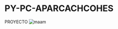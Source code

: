 # PY-PC-APARCACHCOHES
PROYECTO 
![maam](https://user-images.githubusercontent.com/119370402/218374736-f2ab741e-3d71-4ffe-b63b-69ea156948de.PNG)
